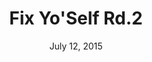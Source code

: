 ---
layout: default
categories: events
title: Fix Yo'Self Rd.2 
subheader: A Monthlty Peer-Pressure Powered One Day Portfolio Site Redesign-athon. 
time: 9:30am - 4pm or later
date: July 12, 2015
location: Chapterhouse (9th & Bainbridge)
button: false
eventlink:
---